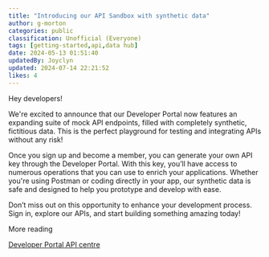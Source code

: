 ```yaml
---
title: "Introducing our API Sandbox with synthetic data"
author: g-morton
categories: public
classification: Unofficial (Everyone)
tags: [getting-started,api,data hub]
date: 2024-05-13 01:51:40 
updatedBy: Joyclyn
updated: 2024-07-14 22:21:52 
likes: 4
---
```


Hey developers!

We're excited to announce that our Developer Portal now features an expanding suite of mock API endpoints, filled with completely synthetic, fictitious data. This is the perfect playground for testing and integrating APIs without any risk!

Once you sign up and become a member, you can generate your own API key through the Developer Portal. With this key, you’ll have access to numerous operations that you can use to enrich your applications. Whether you're using Postman or coding directly in your app, our synthetic data is safe and designed to help you prototype and develop with ease.

Don’t miss out on this opportunity to enhance your development process. Sign in, explore our APIs, and start building something amazing today!

More reading

[Developer Portal API centre](/apis)